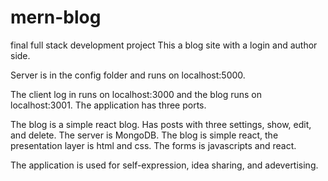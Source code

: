 # mern-blog
final full stack development project
This a blog site with a login and author side. 

Server is in the config folder and runs on localhost:5000.

The client log in runs on localhost:3000 and  the blog runs on localhost:3001.
The application has three ports.
 
The blog is a simple react blog. Has posts with three settings, show, edit, and delete.
The server is MongoDB. The blog is simple react, the presentation layer is html and css. The forms is javascripts and react.

The application is used for self-expression, idea sharing, and adevertising.

